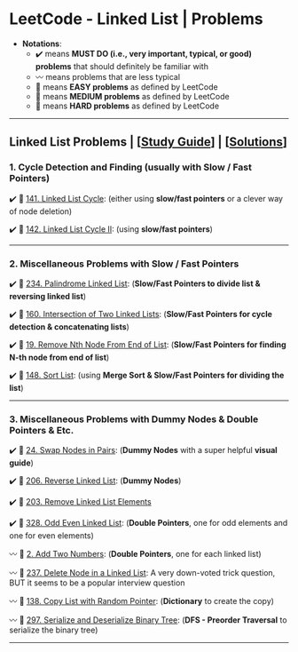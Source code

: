 # LeetCode - Linked List | Problems
* **Notations**: 
  * :heavy_check_mark: means **MUST DO (i.e., very important, typical, or good) problems** that should definitely be familiar with
  * :wavy_dash: means problems that are less typical
  * :green_book: means **EASY problems** as defined by LeetCode
  * :orange_book: means **MEDIUM problems** as defined by LeetCode
  * :closed_book: means **HARD problems** as defined by LeetCode

---

## Linked List Problems | [[Study Guide](https://github.com/BrandonBian/LeetCode-Notes/blob/main/data-structures/linked-list.md)] | [[Solutions](https://github.com/BrandonBian/LeetCode-Notes/blob/main/problems-and-solutions/LeetCode/binary-search-solutions.md)]
### 1. Cycle Detection and Finding (usually with Slow / Fast Pointers)

:heavy_check_mark: :green_book: [141. Linked List Cycle](https://leetcode.com/problems/linked-list-cycle/): (either using **slow/fast pointers** or a clever way of node deletion)

:heavy_check_mark: :orange_book: [142. Linked List Cycle II](https://leetcode.com/problems/linked-list-cycle-ii/): (using **slow/fast pointers**)

---

### 2. Miscellaneous Problems with Slow / Fast Pointers

:heavy_check_mark: :green_book: [234. Palindrome Linked List](https://leetcode.com/problems/palindrome-linked-list/): (**Slow/Fast Pointers to divide list & reversing linked list**)

:heavy_check_mark: :green_book: [160. Intersection of Two Linked Lists](https://leetcode.com/problems/intersection-of-two-linked-lists/): (**Slow/Fast Pointers for cycle detection & concatenating lists**)

:heavy_check_mark: :orange_book: [19. Remove Nth Node From End of List](https://leetcode.com/problems/remove-nth-node-from-end-of-list/): (**Slow/Fast Pointers for finding N-th node from end of list**)

:heavy_check_mark: :orange_book: [148. Sort List](https://leetcode.com/problems/sort-list/): (using **Merge Sort & Slow/Fast Pointers for dividing the list**)

---

### 3. Miscellaneous Problems with Dummy Nodes & Double Pointers & Etc.

:heavy_check_mark: :orange_book: [24. Swap Nodes in Pairs](https://leetcode.com/problems/swap-nodes-in-pairs/): (**Dummy Nodes** with a super helpful **visual guide**)

:heavy_check_mark: :green_book: [206. Reverse Linked List](https://leetcode.com/problems/reverse-linked-list/): (**Dummy Nodes**)

:heavy_check_mark: :green_book: [203. Remove Linked List Elements](https://leetcode.com/problems/remove-linked-list-elements/)

:heavy_check_mark: :orange_book: [328. Odd Even Linked List](https://leetcode.com/problems/odd-even-linked-list/): (**Double Pointers**, one for odd elements and one for even elements)

:wavy_dash: :orange_book: [2. Add Two Numbers](https://leetcode.com/problems/add-two-numbers/): (**Double Pointers**, one for each linked list)

:wavy_dash: :green_book: [237. Delete Node in a Linked List](https://leetcode.com/problems/delete-node-in-a-linked-list/): A very down-voted trick question, BUT it seems to be a popular interview question

:wavy_dash: :orange_book: [138. Copy List with Random Pointer](https://leetcode.com/problems/copy-list-with-random-pointer/): (**Dictionary** to create the copy)

:wavy_dash: :closed_book: [297. Serialize and Deserialize Binary Tree](https://leetcode.com/problems/serialize-and-deserialize-binary-tree/): (**DFS - Preorder Traversal** to serialize the binary tree)

---

